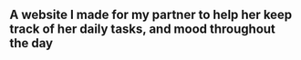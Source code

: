 ## A website I made for my partner to help her keep track of her daily tasks, and mood throughout the day
